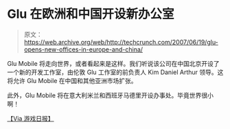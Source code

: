 # Glu 在欧洲和中国开设新办公室

> 原文：<https://web.archive.org/web/http://techcrunch.com/2007/06/19/glu-opens-new-offices-in-europe-and-china/>

Glu Mobile 将走向世界，或者看起来是这样。我们听说该公司在中国北京开设了一个新的开发工作室，由伦敦 Glu 工作室的前负责人 Kim Daniel Arthur 领导。这将允许 Glu Mobile 在中国和其他亚洲市场扩张。

此外，Glu Mobile 将在意大利米兰和西班牙马德里开设办事处。毕竟世界很小啊！

[【Via 游戏日报】](https://web.archive.org/web/20150530220348/http://biz.gamedaily.com/industry/news/?id=16550)